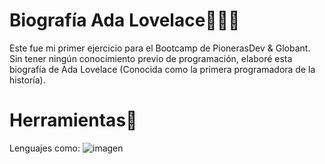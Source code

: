 # Biografía Ada Lovelace📜👩‍💻

Este fue mi primer ejercicio para el Bootcamp de PionerasDev & Globant. Sin tener ningún conocimiento previo de programación, elaboré esta biografía de Ada Lovelace (Conocida como la primera programadora de la historía).

# Herramientas🧰

Lenguajes como:
![imagen](https://user-images.githubusercontent.com/60724393/91269372-a0cc0280-e73c-11ea-9bb0-d066347a49a8.png)

